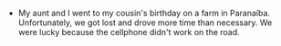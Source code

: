 - My aunt and I went to my cousin's birthday on a farm in Paranaíba. Unfortunately, we got lost and drove more time than necessary. We were lucky because the cellphone didn't work on the road.
